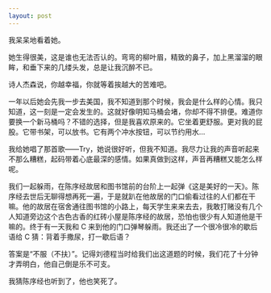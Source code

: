 ```yaml
---
layout: post
---
```


我呆呆地看着她。

她生得很美，这是谁也无法否认的。弯弯的柳叶眉，精致的鼻子，加上黑溜溜的眼眸，和垂下来的几缕头发，总是让我沉醉不已。

诗人杰森说，你越幸福，你就等着挨越大的苦难吧。

一年以后她会先我一步去美国，我不知道到那个时候，我会是什么样的心情。我只知道，这一刻是一定会发生的。这就好像明知马桶会堵，你却不得不排便。难道你要换一个新马桶吗？不错的选择，但是我喜欢原来的。它坐着更舒服。更对我的屁股。它带书架，可以放书。它有两个冲水按钮，可以节约用水…

我给她唱了那首歌——Try，她说很好听，但我不知道。我尽力让我的声音听起来不那么糟糕，起码带着心底最深的感情。如果真做到这样，声音再糟糕又能怎么样呢。

我们一起躲雨，在陈序经故居和图书馆前的台阶上一起弹《这是美好的一天》。陈序经去世后无聊得想再死一遍，于是就趴在他故居的门口偷看过往的人们都在干嘛。他的故居在宿舍通往图书馆的小路上，每天学生来来去去，我敢打赌没有几个人知道旁边这个古色古香的红砖小屋是陈序经的故居，恐怕也很少有人知道他是干嘛的。终于有一天我和 C 来到他的门口弹琴躲雨。我还出了一个很冷很冷的歇后语给 C 猜：背着手撒尿，打一歇后语？

答案是“不服（不扶）”。记得刘德程当时给我们出这道题的时候，我们花了十分钟才弄明白，他自己倒是乐不可支。

我猜陈序经也听到了，他也笑死了。
